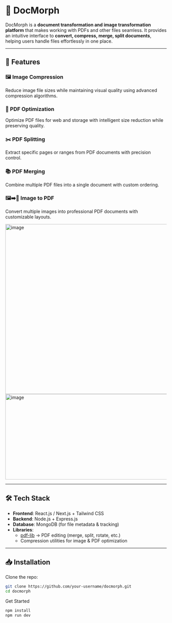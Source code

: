 # 📄 DocMorph  

DocMorph is a **document transformation and image transformation platform** that makes working with PDFs and other files seamless. It provides an intuitive interface to **convert, compress, merge, split documents**, helping users handle files effortlessly in one place.  

---

## 🚀 Features  

### 🖼️ Image Compression  
Reduce image file sizes while maintaining visual quality using advanced compression algorithms.  

### 📑 PDF Optimization  
Optimize PDF files for web and storage with intelligent size reduction while preserving quality.  

### ✂️ PDF Splitting  
Extract specific pages or ranges from PDF documents with precision control.  

### 📚 PDF Merging  
Combine multiple PDF files into a single document with custom ordering.  

### 🖼️➡️📑 Image to PDF  
Convert multiple images into professional PDF documents with customizable layouts. 

<img width="1036" height="529" alt="image" src="https://github.com/user-attachments/assets/d61540a1-c2dc-4ccc-b0ea-198009bc4c6d" />

<img width="1034" height="266" alt="image" src="https://github.com/user-attachments/assets/750c4647-901f-4d0b-bb34-26ace5e8866d" />

---

## 🛠️ Tech Stack  
- **Frontend**: React.js / Next.js + Tailwind CSS  
- **Backend**: Node.js + Express.js  
- **Database**: MongoDB (for file metadata & tracking)  
- **Libraries**:  
  - [pdf-lib](https://pdf-lib.js.org/) → PDF editing (merge, split, rotate, etc.)  
  - Compression utilities for image & PDF optimization  

---

## 📥 Installation  

Clone the repo:  
```bash
git clone https://github.com/your-username/docmorph.git
cd docmorph
```

Get Started
```bash
npm install
npm run dev

